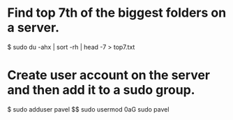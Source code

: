 # Find top 7th of the biggest folders on a server.

$ sudo du -ahx | sort -rh | head -7 > top7.txt


# Create user account on the server and then add it to a sudo group.

$ sudo adduser pavel $$ sudo usermod 0aG sudo pavel   